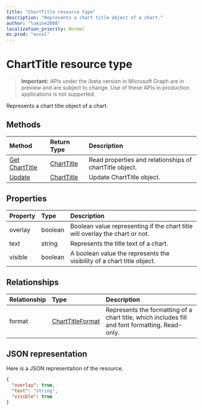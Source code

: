 ```yaml
---
title: "ChartTitle resource type"
description: "Represents a chart title object of a chart."
author: "lumine2008"
localization_priority: Normal
ms.prod: "excel"
---
```


# ChartTitle resource type

> **Important:** APIs under the /beta version in Microsoft Graph are in preview and are subject to change. Use of these APIs in production applications is not supported.

Represents a chart title object of a chart.


## Methods

| Method		   | Return Type	|Description|
|:---------------|:--------|:----------|
|[Get ChartTitle](../api/charttitle-get.md) | [ChartTitle](charttitle.md) |Read properties and relationships of chartTitle object.|
|[Update](../api/charttitle-update.md) | [ChartTitle](charttitle.md)	|Update ChartTitle object. |

## Properties
| Property	   | Type	|Description|
|:---------------|:--------|:----------|
|overlay|boolean|Boolean value representing if the chart title will overlay the chart or not.|
|text|string|Represents the title text of a chart.|
|visible|boolean|A boolean value the represents the visibility of a chart title object.|

## Relationships
| Relationship | Type	|Description|
|:---------------|:--------|:----------|
|format|[ChartTitleFormat](charttitleformat.md)|Represents the formatting of a chart title, which includes fill and font formatting. Read-only.|

## JSON representation

Here is a JSON representation of the resource.

<!-- {
  "blockType": "resource",
  "optionalProperties": [

  ],
  "@odata.type": "microsoft.graph.chartTitle"
}-->

```json
{
  "overlay": true,
  "text": "string",
  "visible": true
}

```

<!-- uuid: 8fcb5dbc-d5aa-4681-8e31-b001d5168d79
2015-10-25 14:57:30 UTC -->
<!-- {
  "type": "#page.annotation",
  "description": "ChartTitle resource",
  "keywords": "",
  "section": "documentation",
  "tocPath": ""
}-->

